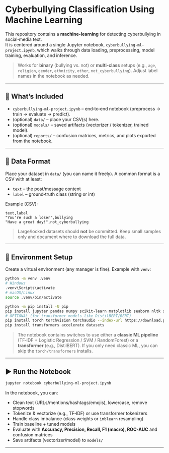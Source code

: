 # Cyberbullying Classification Using Machine Learning

This repository contains a **machine-learning** for detecting cyberbullying in social‑media text.  
It is centered around a single Jupyter notebook, `cyberbullying-ml-project.ipynb`, which walks through data loading, preprocessing, model training, evaluation, and inference.

> Works for **binary** (bullying vs. not) or **multi‑class** setups (e.g., `age`, `religion`, `gender`, `ethnicity`, `other`, `not_cyberbullying`). Adjust label names in the notebook as needed.

---

## 🚀 What’s Included
- `cyberbullying-ml-project.ipynb` – end‑to‑end notebook (preprocess → train → evaluate → predict).
- (optional) `data/` – place your CSV(s) here.
- (optional) `models/` – saved artifacts (vectorizer / tokenizer, trained model).
- (optional) `reports/` – confusion matrices, metrics, and plots exported from the notebook.

---

## 📂 Data Format
Place your dataset in `data/` (you can name it freely). A common format is a CSV with at least:
- `text` – the post/message content
- `label` – ground‑truth class (string or int)

Example (CSV):
```csv
text,label
"You're such a loser",bullying
"Have a great day!",not_cyberbullying
```

> Large/locked datasets should **not** be committed. Keep small samples only and document where to download the full data.

---

## 🔧 Environment Setup
Create a virtual environment (any manager is fine). Example with `venv`:

```bash
python -m venv .venv
# Windows
.venv\Scripts\activate
# macOS/Linux
source .venv/bin/activate

python -m pip install -U pip
pip install jupyter pandas numpy scikit-learn matplotlib seaborn nltk spacy emoji imbalanced-learn
# OPTIONAL (for transformer models like DistilBERT/BERT)
pip install torch torchvision torchaudio --index-url https://download.pytorch.org/whl/cu121
pip install transformers accelerate datasets
```

> The notebook contains switches to use either a **classic ML pipeline** (TF‑IDF + Logistic Regression / SVM / RandomForest) or a **transformer** (e.g., DistilBERT). If you only need classic ML, you can skip the `torch/transformers` installs.

---

## ▶️ Run the Notebook
```bash
jupyter notebook cyberbullying-ml-project.ipynb
```
In the notebook, you can:
- Clean text (URLs/mentions/hashtags/emojis), lowercase, remove stopwords
- Tokenize & vectorize (e.g., TF‑IDF) or use transformer tokenizers
- Handle class imbalance (class weights or `imblearn` resampling)
- Train baseline + tuned models
- Evaluate with **Accuracy, Precision, Recall, F1 (macro), ROC‑AUC** and confusion matrices
- Save artifacts (vectorizer/model) to `models/`

---
